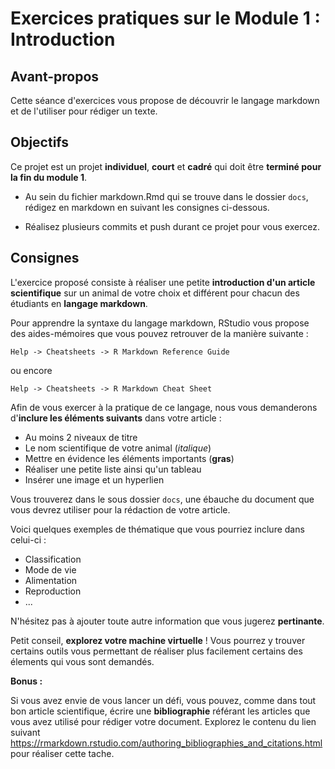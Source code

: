 # Exercices pratiques sur le Module 1 : Introduction

## Avant-propos

Cette séance d'exercices vous propose de découvrir le langage markdown et de l'utiliser pour rédiger un texte. 

## Objectifs

Ce projet est un projet **individuel**, **court** et **cadré** qui doit être **terminé pour la fin du module 1**.

* Au sein du fichier markdown.Rmd qui se trouve dans le dossier `docs`, rédigez en markdown en suivant les consignes ci-dessous.

* Réalisez plusieurs commits et push durant ce projet pour vous exercez. 

## Consignes

L'exercice proposé consiste à réaliser une petite **introduction d'un article scientifique** sur un animal de votre choix et différent pour chacun des étudiants en **langage markdown**.

Pour apprendre la syntaxe du langage markdown, RStudio vous propose des aides-mémoires que vous pouvez retrouver de la manière suivante :

`Help -> Cheatsheets -> R Markdown Reference Guide`

ou encore

`Help -> Cheatsheets -> R Markdown Cheat Sheet`

Afin de vous exercer à la pratique de ce langage, nous vous demanderons 
d'**inclure les éléments suivants** dans votre article :

- Au moins 2 niveaux de titre
- Le nom scientifique de votre animal (*italique*)
- Mettre en évidence les éléments importants (**gras**)
- Réaliser une petite liste ainsi qu'un tableau
- Insérer une image et un hyperlien

Vous trouverez dans le sous dossier `docs`, une ébauche du document que vous devrez utiliser pour la rédaction de votre article. 

Voici quelques exemples de thématique que vous pourriez inclure dans celui-ci :

- Classification
- Mode de vie
- Alimentation
- Reproduction
- ...

N'hésitez pas à ajouter toute autre information que vous jugerez **pertinante**.

Petit conseil, **explorez votre machine virtuelle** ! Vous pourrez y trouver certains outils vous permettant de réaliser plus facilement certains des élements qui vous sont demandés. 

**Bonus :**

Si vous avez envie de vous lancer un défi, vous pouvez, comme dans tout bon article scientifique, écrire une **bibliographie** référant les articles que vous avez utilisé pour rédiger votre document. 
Explorez le contenu du lien suivant <https://rmarkdown.rstudio.com/authoring_bibliographies_and_citations.html> pour réaliser cette tache. 

